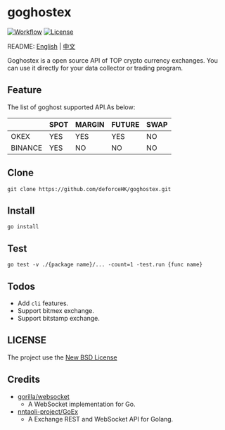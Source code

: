# goghostex

[![Workflow](https://github.com/deforceHK/goghostex/workflows/build/badge.svg)](https://github.com/deforceHK/goghostex)
[![License](https://img.shields.io/badge/license-BSD-blue)](https://img.shields.io/badge/license-BSD-blue)

README: [English](https://github.com/deforceHK/goghostex/blob/master/README.md) | [中文](https://github.com/deforceHK/goghostex/blob/master/README-zh.md)

Goghostex is a open source API of TOP crypto currency exchanges. You can use it directly for your data collector or trading program.

## Feature

The list of goghost supported API.As below:


||SPOT|MARGIN|FUTURE|SWAP|
|:---|:---|:---|:---|:---|
|OKEX|YES|YES|YES|NO|
|BINANCE|YES|NO|NO|NO|


## Clone

```
git clone https://github.com/deforceHK/goghostex.git
```

## Install 

```
go install
```

## Test

```
go test -v ./{package name}/... -count=1 -test.run {func name}
```

## Todos

- Add `cli` features.
- Support bitmex exchange.
- Support bitstamp exchange.


## LICENSE

The project use the [New BSD License](./LICENSE)

## Credits

- [gorilla/websocket](https://github.com/gorilla/websocket)
    - A WebSocket implementation for Go.
- [nntaoli-project/GoEx](https://github.com/nntaoli-project/GoEx.git)
    - A Exchange REST and WebSocket API for Golang.